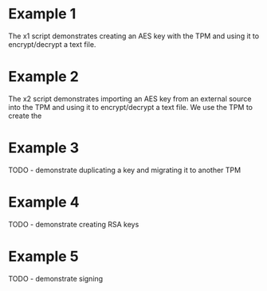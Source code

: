 # Example 1 #

The x1 script demonstrates creating an AES key with the TPM and using it to encrypt/decrypt a text file.

# Example 2 # 

The x2 script demonstrates importing an AES key from an external source into the TPM and using it to encrypt/decrypt a text file.
We use the TPM to create the 

# Example 3 # 

TODO - demonstrate duplicating a key and migrating it to another TPM

# Example 4 #

TODO - demonstrate creating RSA keys

# Example 5 # 

TODO - demonstrate signing